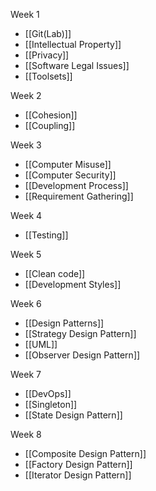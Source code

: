 Week 1
- [[Git(Lab)]]
- [[Intellectual Property]]
- [[Privacy]]
- [[Software Legal Issues]]
- [[Toolsets]]

Week 2
- [[Cohesion]]
- [[Coupling]]

Week 3
- [[Computer Misuse]]
- [[Computer Security]]
- [[Development Process]]
- [[Requirement Gathering]]

Week 4
- [[Testing]]

Week 5
- [[Clean code]]
- [[Development Styles]]

Week 6
- [[Design Patterns]]
 - [[Strategy Design Pattern]]
- [[UML]]
- [[Observer Design Pattern]]

Week 7
- [[DevOps]]
- [[Singleton]]
- [[State Design Pattern]]

Week 8
- [[Composite Design Pattern]]
- [[Factory Design Pattern]]
- [[Iterator Design Pattern]]
